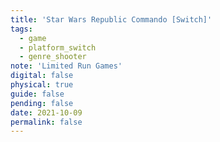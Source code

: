 ```yaml
---
title: 'Star Wars Republic Commando [Switch]'
tags:
  - game
  - platform_switch
  - genre_shooter
note: 'Limited Run Games'
digital: false
physical: true
guide: false
pending: false
date: 2021-10-09
permalink: false
---
```

